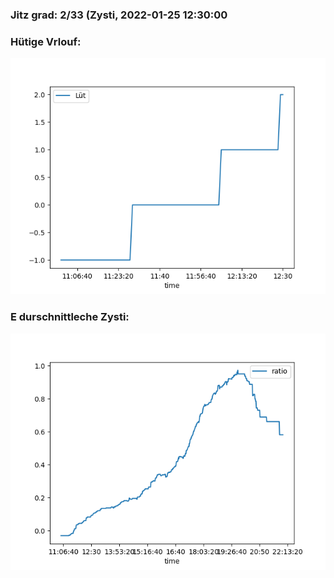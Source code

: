 ### Jitz grad: 2/33 (Zysti, 2022-01-25 12:30:00

### Hütige Vrlouf:
![Graph](Today.png)

### E durschnittleche Zysti:
![Graph](Zysti.png)